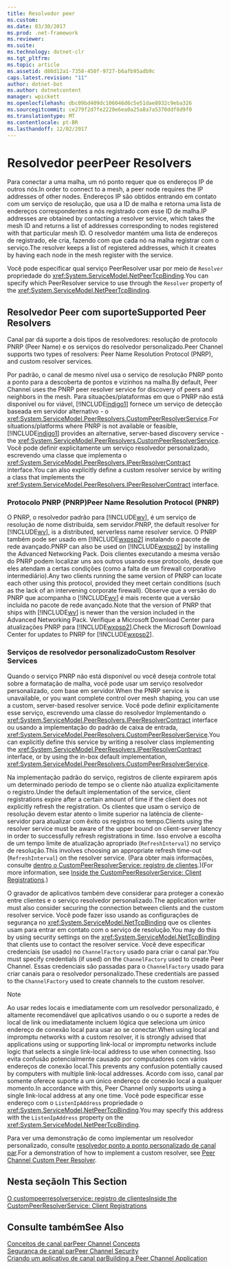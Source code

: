 ```yaml
---
title: Resolvedor peer
ms.custom: 
ms.date: 03/30/2017
ms.prod: .net-framework
ms.reviewer: 
ms.suite: 
ms.technology: dotnet-clr
ms.tgt_pltfrm: 
ms.topic: article
ms.assetid: d86d12a1-7358-450f-9727-b6afb95adb9c
caps.latest.revision: "11"
author: dotnet-bot
ms.author: dotnetcontent
manager: wpickett
ms.openlocfilehash: dbc09bd409dc106046d6c5e51dae8932c9eba326
ms.sourcegitcommit: ce279f2d7fe2220e6ea0a25a8a7a5370ddf8d9f0
ms.translationtype: MT
ms.contentlocale: pt-BR
ms.lasthandoff: 12/02/2017
---
```

# <a name="peer-resolvers"></a><span data-ttu-id="30ec8-102">Resolvedor peer</span><span class="sxs-lookup"><span data-stu-id="30ec8-102">Peer Resolvers</span></span>
<span data-ttu-id="30ec8-103">Para conectar a uma malha, um nó ponto requer que os endereços IP de outros nós.</span><span class="sxs-lookup"><span data-stu-id="30ec8-103">In order to connect to a mesh, a peer node requires the IP addresses of other nodes.</span></span> <span data-ttu-id="30ec8-104">Endereços IP são obtidos entrando em contato com um serviço de resolução, que usa a ID de malha e retorna uma lista de endereços correspondentes a nós registrado com esse ID de malha.</span><span class="sxs-lookup"><span data-stu-id="30ec8-104">IP addresses are obtained by contacting a resolver service, which takes the mesh ID and returns a list of addresses corresponding to nodes registered with that particular mesh ID.</span></span> <span data-ttu-id="30ec8-105">O resolvedor mantém uma lista de endereços de registrado, ele cria, fazendo com que cada nó na malha registrar com o serviço.</span><span class="sxs-lookup"><span data-stu-id="30ec8-105">The resolver keeps a list of registered addresses, which it creates by having each node in the mesh register with the service.</span></span>  
  
 <span data-ttu-id="30ec8-106">Você pode especificar qual serviço PeerResolver usar por meio de `Resolver` propriedade do <xref:System.ServiceModel.NetPeerTcpBinding>.</span><span class="sxs-lookup"><span data-stu-id="30ec8-106">You can specify which PeerResolver service to use through the `Resolver` property of the <xref:System.ServiceModel.NetPeerTcpBinding>.</span></span>  
  
## <a name="supported-peer-resolvers"></a><span data-ttu-id="30ec8-107">Resolvedor Peer com suporte</span><span class="sxs-lookup"><span data-stu-id="30ec8-107">Supported Peer Resolvers</span></span>  
 <span data-ttu-id="30ec8-108">Canal par dá suporte a dois tipos de resolvedores: resolução de protocolo PNRP (Peer Name) e os serviços do resolvedor personalizado.</span><span class="sxs-lookup"><span data-stu-id="30ec8-108">Peer Channel supports two types of resolvers: Peer Name Resolution Protocol (PNRP), and custom resolver services.</span></span>  
  
 <span data-ttu-id="30ec8-109">Por padrão, o canal de mesmo nível usa o serviço de resolução PNRP ponto a ponto para a descoberta de pontos e vizinhos na malha.</span><span class="sxs-lookup"><span data-stu-id="30ec8-109">By default, Peer Channel uses the PNRP peer resolver service for discovery of peers and neighbors in the mesh.</span></span> <span data-ttu-id="30ec8-110">Para situações/plataformas em que o PNRP não está disponível ou for viável, [!INCLUDE[indigo1](../../../../includes/indigo1-md.md)] fornece um serviço de detecção baseada em servidor alternativo - o <xref:System.ServiceModel.PeerResolvers.CustomPeerResolverService>.</span><span class="sxs-lookup"><span data-stu-id="30ec8-110">For situations/platforms where PNRP is not available or feasible, [!INCLUDE[indigo1](../../../../includes/indigo1-md.md)] provides an alternative, server-based discovery service - the <xref:System.ServiceModel.PeerResolvers.CustomPeerResolverService>.</span></span> <span data-ttu-id="30ec8-111">Você pode definir explicitamente um serviço resolvedor personalizado, escrevendo uma classe que implementa o <xref:System.ServiceModel.PeerResolvers.IPeerResolverContract> interface.</span><span class="sxs-lookup"><span data-stu-id="30ec8-111">You can also explicitly define a custom resolver service by writing a class that implements the <xref:System.ServiceModel.PeerResolvers.IPeerResolverContract> interface.</span></span>  
  
### <a name="peer-name-resolution-protocol-pnrp"></a><span data-ttu-id="30ec8-112">Protocolo PNRP (PNRP)</span><span class="sxs-lookup"><span data-stu-id="30ec8-112">Peer Name Resolution Protocol (PNRP)</span></span>  
 <span data-ttu-id="30ec8-113">O PNRP, o resolvedor padrão para [!INCLUDE[wv](../../../../includes/wv-md.md)], é um serviço de resolução de nome distribuída, sem servidor.</span><span class="sxs-lookup"><span data-stu-id="30ec8-113">PNRP, the default resolver for [!INCLUDE[wv](../../../../includes/wv-md.md)], is a distributed, serverless name resolver service.</span></span> <span data-ttu-id="30ec8-114">O PNRP também pode ser usado em [!INCLUDE[wxpsp2](../../../../includes/wxpsp2-md.md)] instalando o pacote de rede avançado.</span><span class="sxs-lookup"><span data-stu-id="30ec8-114">PNRP can also be used on [!INCLUDE[wxpsp2](../../../../includes/wxpsp2-md.md)] by installing the Advanced Networking Pack.</span></span> <span data-ttu-id="30ec8-115">Dois clientes executando a mesma versão do PNRP podem localizar uns aos outros usando esse protocolo, desde que eles atendam a certas condições (como a falta de um firewall corporativo intermediário).</span><span class="sxs-lookup"><span data-stu-id="30ec8-115">Any two clients running the same version of PNRP can locate each other using this protocol, provided they meet certain conditions (such as the lack of an intervening corporate firewall).</span></span> <span data-ttu-id="30ec8-116">Observe que a versão do PNRP que acompanha o [!INCLUDE[wv](../../../../includes/wv-md.md)] é mais recente que a versão incluída no pacote de rede avançado.</span><span class="sxs-lookup"><span data-stu-id="30ec8-116">Note that the version of PNRP that ships with [!INCLUDE[wv](../../../../includes/wv-md.md)] is newer than the version included in the Advanced Networking Pack.</span></span> <span data-ttu-id="30ec8-117">Verifique a Microsoft Download Center para atualizações PNRP para [!INCLUDE[wxpsp2](../../../../includes/wxpsp2-md.md)].</span><span class="sxs-lookup"><span data-stu-id="30ec8-117">Check the Microsoft Download Center for updates to PNRP for [!INCLUDE[wxpsp2](../../../../includes/wxpsp2-md.md)].</span></span>  
  
### <a name="custom-resolver-services"></a><span data-ttu-id="30ec8-118">Serviços de resolvedor personalizado</span><span class="sxs-lookup"><span data-stu-id="30ec8-118">Custom Resolver Services</span></span>  
 <span data-ttu-id="30ec8-119">Quando o serviço PNRP não está disponível ou você deseja controle total sobre a formatação de malha, você pode usar um serviço resolvedor personalizado, com base em servidor.</span><span class="sxs-lookup"><span data-stu-id="30ec8-119">When the PNRP service is unavailable, or you want complete control over mesh shaping, you can use a custom, server-based resolver service.</span></span> <span data-ttu-id="30ec8-120">Você pode definir explicitamente esse serviço, escrevendo uma classe do resolvedor Implementando o <xref:System.ServiceModel.PeerResolvers.IPeerResolverContract> interface ou usando a implementação do padrão de caixa de entrada, <xref:System.ServiceModel.PeerResolvers.CustomPeerResolverService>.</span><span class="sxs-lookup"><span data-stu-id="30ec8-120">You can explicitly define this service by writing a resolver class implementing the <xref:System.ServiceModel.PeerResolvers.IPeerResolverContract> interface, or by using the in-box default implementation, <xref:System.ServiceModel.PeerResolvers.CustomPeerResolverService>.</span></span>  
  
 <span data-ttu-id="30ec8-121">Na implementação padrão do serviço, registros de cliente expirarem após um determinado período de tempo se o cliente não atualiza explicitamente o registro.</span><span class="sxs-lookup"><span data-stu-id="30ec8-121">Under the default implementation of the service, client registrations expire after a certain amount of time if the client does not explicitly refresh the registration.</span></span> <span data-ttu-id="30ec8-122">Os clientes que usam o serviço de resolução devem estar atento o limite superior na latência de cliente-servidor para atualizar com êxito os registros no tempo.</span><span class="sxs-lookup"><span data-stu-id="30ec8-122">Clients using the resolver service must be aware of the upper bound on client-server latency in order to successfully refresh registrations in time.</span></span> <span data-ttu-id="30ec8-123">Isso envolve a escolha de um tempo limite de atualização apropriado (`RefreshInterval`) no serviço de resolução.</span><span class="sxs-lookup"><span data-stu-id="30ec8-123">This involves choosing an appropriate refresh time-out (`RefreshInterval`) on the resolver service.</span></span> <span data-ttu-id="30ec8-124">(Para obter mais informações, consulte [dentro o CustomPeerResolverService: registro de clientes](../../../../docs/framework/wcf/feature-details/inside-the-custompeerresolverservice-client-registrations.md).)</span><span class="sxs-lookup"><span data-stu-id="30ec8-124">(For more information, see [Inside the CustomPeerResolverService: Client Registrations](../../../../docs/framework/wcf/feature-details/inside-the-custompeerresolverservice-client-registrations.md).)</span></span>  
  
 <span data-ttu-id="30ec8-125">O gravador de aplicativos também deve considerar para proteger a conexão entre clientes e o serviço resolvedor personalizado.</span><span class="sxs-lookup"><span data-stu-id="30ec8-125">The application writer must also consider securing the connection between clients and the custom resolver service.</span></span> <span data-ttu-id="30ec8-126">Você pode fazer isso usando as configurações de segurança no <xref:System.ServiceModel.NetTcpBinding> que os clientes usam para entrar em contato com o serviço de resolução.</span><span class="sxs-lookup"><span data-stu-id="30ec8-126">You may do this by using security settings on the <xref:System.ServiceModel.NetTcpBinding> that clients use to contact the resolver service.</span></span> <span data-ttu-id="30ec8-127">Você deve especificar credenciais (se usado) no `ChannelFactory` usado para criar o canal par.</span><span class="sxs-lookup"><span data-stu-id="30ec8-127">You must specify credentials (if used) on the `ChannelFactory` used to create Peer Channel.</span></span> <span data-ttu-id="30ec8-128">Essas credenciais são passadas para o `ChannelFactory` usado para criar canais para o resolvedor personalizado.</span><span class="sxs-lookup"><span data-stu-id="30ec8-128">These credentials are passed to the `ChannelFactory` used to create channels to the custom resolver.</span></span>  
  
> [!NOTE]
>  <span data-ttu-id="30ec8-129">Ao usar redes locais e imediatamente com um resolvedor personalizado, é altamente recomendável que aplicativos usando o ou o suporte a redes de local de link ou imediatamente incluem lógica que seleciona um único endereço de conexão local para usar ao se conectar.</span><span class="sxs-lookup"><span data-stu-id="30ec8-129">When using local and impromptu networks with a custom resolver, it is strongly advised that applications using or supporting link-local or impromptu networks include logic that selects a single link-local address to use when connecting.</span></span> <span data-ttu-id="30ec8-130">Isso evita confusão potencialmente causado por computadores com vários endereços de conexão local.</span><span class="sxs-lookup"><span data-stu-id="30ec8-130">This prevents any confusion potentially caused by computers with multiple link-local addresses.</span></span> <span data-ttu-id="30ec8-131">Acordo com isso, canal par somente oferece suporte a um único endereço de conexão local a qualquer momento.</span><span class="sxs-lookup"><span data-stu-id="30ec8-131">In accordance with this, Peer Channel only supports using a single link-local address at any one time.</span></span> <span data-ttu-id="30ec8-132">Você pode especificar esse endereço com o `ListenIpAddress` propriedade o <xref:System.ServiceModel.NetPeerTcpBinding>.</span><span class="sxs-lookup"><span data-stu-id="30ec8-132">You may specify this address with the `ListenIpAddress` property on the <xref:System.ServiceModel.NetPeerTcpBinding>.</span></span>  
  
 <span data-ttu-id="30ec8-133">Para ver uma demonstração de como implementar um resolvedor personalizado, consulte [resolvedor ponto a ponto personalizado de canal par](http://msdn.microsoft.com/en-us/5b75a2bb-7ff1-4a14-abe7-3debf0537d23).</span><span class="sxs-lookup"><span data-stu-id="30ec8-133">For a demonstration of how to implement a custom resolver, see [Peer Channel Custom Peer Resolver](http://msdn.microsoft.com/en-us/5b75a2bb-7ff1-4a14-abe7-3debf0537d23).</span></span>  
  
## <a name="in-this-section"></a><span data-ttu-id="30ec8-134">Nesta seção</span><span class="sxs-lookup"><span data-stu-id="30ec8-134">In This Section</span></span>  
 [<span data-ttu-id="30ec8-135">O custompeerresolverservice: registro de clientes</span><span class="sxs-lookup"><span data-stu-id="30ec8-135">Inside the CustomPeerResolverService: Client Registrations</span></span>](../../../../docs/framework/wcf/feature-details/inside-the-custompeerresolverservice-client-registrations.md)  
  
## <a name="see-also"></a><span data-ttu-id="30ec8-136">Consulte também</span><span class="sxs-lookup"><span data-stu-id="30ec8-136">See Also</span></span>  
 [<span data-ttu-id="30ec8-137">Conceitos de canal par</span><span class="sxs-lookup"><span data-stu-id="30ec8-137">Peer Channel Concepts</span></span>](../../../../docs/framework/wcf/feature-details/peer-channel-concepts.md)  
 [<span data-ttu-id="30ec8-138">Segurança de canal par</span><span class="sxs-lookup"><span data-stu-id="30ec8-138">Peer Channel Security</span></span>](../../../../docs/framework/wcf/feature-details/peer-channel-security.md)  
 [<span data-ttu-id="30ec8-139">Criando um aplicativo de canal par</span><span class="sxs-lookup"><span data-stu-id="30ec8-139">Building a Peer Channel Application</span></span>](../../../../docs/framework/wcf/feature-details/building-a-peer-channel-application.md)
